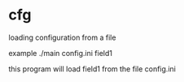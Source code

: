 # cfg
loading configuration from a file

example ./main config.ini field1

this program will load field1 from the file config.ini

